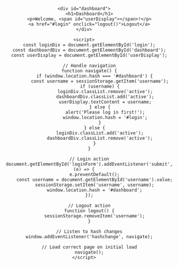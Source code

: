 <!DOCTYPE html>
<html lang="en">
<head>
    <meta charset="UTF-8">
    <meta name="viewport" content="width=device-width, initial-scale=1.0">
    <title>Hash-based Navigation</title>
    <style>
        body { font-family: Arial, sans-serif; text-align: center; padding: 20px; }
        #login, #dashboard { display: none; }
        .active { display: block; }
    </style>
</head>
<body>
    <div id="login" class="active">
        <h1>Login Page</h1>
        <form id="loginForm">
            <input type="text" id="username" placeholder="Enter username" required>
            <button type="submit">Login</button>
        </form>
    </div>

    <div id="dashboard">
        <h1>Dashboard</h1>
        <p>Welcome, <span id="userDisplay"></span>!</p>
        <a href="#login" onclick="logout()">Logout</a>
    </div>

    <script>
        const loginDiv = document.getElementById('login');
        const dashboardDiv = document.getElementById('dashboard');
        const userDisplay = document.getElementById('userDisplay');

        // Handle navigation
        function navigate() {
            if (window.location.hash === '#dashboard') {
                const username = sessionStorage.getItem('username');
                if (username) {
                    loginDiv.classList.remove('active');
                    dashboardDiv.classList.add('active');
                    userDisplay.textContent = username;
                } else {
                    alert('Please log in first!');
                    window.location.hash = '#login';
                }
            } else {
                loginDiv.classList.add('active');
                dashboardDiv.classList.remove('active');
            }
        }

        // Login action
        document.getElementById('loginForm').addEventListener('submit', (e) => {
            e.preventDefault();
            const username = document.getElementById('username').value;
            sessionStorage.setItem('username', username);
            window.location.hash = '#dashboard';
        });

        // Logout action
        function logout() {
            sessionStorage.removeItem('username');
        }

        // Listen to hash changes
        window.addEventListener('hashchange', navigate);

        // Load correct page on initial load
        navigate();
    </script>
</body>
</html>
